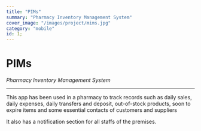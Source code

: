 ```yaml
---
title: "PIMs"
summary: "Pharmacy Inventory Management System"
cover_image: "/images/project/mims.jpg"
category: "mobile"
id: 1;
---
```


# PIMs

_Pharmacy Inventory Management System_

---

This app has been used in a pharmacy to track records such as daily sales,
daily expenses, daily transfers and deposit, out-of-stock products, soon to expire items
and some essential contacts of customers and suppliers

It also has a notification section for all staffs of the premises.
